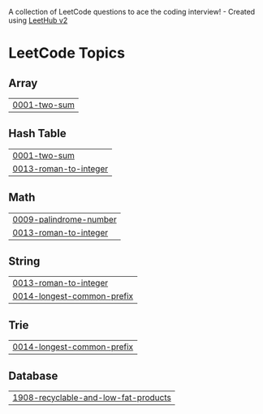 A collection of LeetCode questions to ace the coding interview! - Created using [LeetHub v2](https://github.com/arunbhardwaj/LeetHub-2.0)
<!---LeetCode Topics Start-->
# LeetCode Topics
## Array
|  |
| ------- |
| [0001-two-sum](https://github.com/d3vanandharthi/LeetCodeAndHackerrank/tree/master/0001-two-sum) |
## Hash Table
|  |
| ------- |
| [0001-two-sum](https://github.com/d3vanandharthi/LeetCodeAndHackerrank/tree/master/0001-two-sum) |
| [0013-roman-to-integer](https://github.com/d3vanandharthi/LeetCodeAndHackerrank/tree/master/0013-roman-to-integer) |
## Math
|  |
| ------- |
| [0009-palindrome-number](https://github.com/d3vanandharthi/LeetCodeAndHackerrank/tree/master/0009-palindrome-number) |
| [0013-roman-to-integer](https://github.com/d3vanandharthi/LeetCodeAndHackerrank/tree/master/0013-roman-to-integer) |
## String
|  |
| ------- |
| [0013-roman-to-integer](https://github.com/d3vanandharthi/LeetCodeAndHackerrank/tree/master/0013-roman-to-integer) |
| [0014-longest-common-prefix](https://github.com/d3vanandharthi/LeetCodeAndHackerrank/tree/master/0014-longest-common-prefix) |
## Trie
|  |
| ------- |
| [0014-longest-common-prefix](https://github.com/d3vanandharthi/LeetCodeAndHackerrank/tree/master/0014-longest-common-prefix) |
## Database
|  |
| ------- |
| [1908-recyclable-and-low-fat-products](https://github.com/d3vanandharthi/LeetCodeAndHackerrank/tree/master/1908-recyclable-and-low-fat-products) |
<!---LeetCode Topics End-->